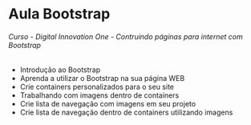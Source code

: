 # Aula Bootstrap 
###### Curso - Digital Innovation One - Contruindo páginas para internet com Bootstrap 

- Introdução ao Bootstrap
- Aprenda a utilizar o Bootstrap na sua página WEB
- Crie containers personalizados para o seu site
- Trabalhando com imagens dentro de containers
- Crie lista de navegação com imagens em seu projeto
- Crie lista de navegação dentro de containers utilizando imagens

